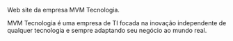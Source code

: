 Web site da empresa MVM Tecnologia.

MVM Tecnologia é uma empresa de TI focada na inovação independente de qualquer tecnologia e sempre adaptando seu negócio ao mundo real.


